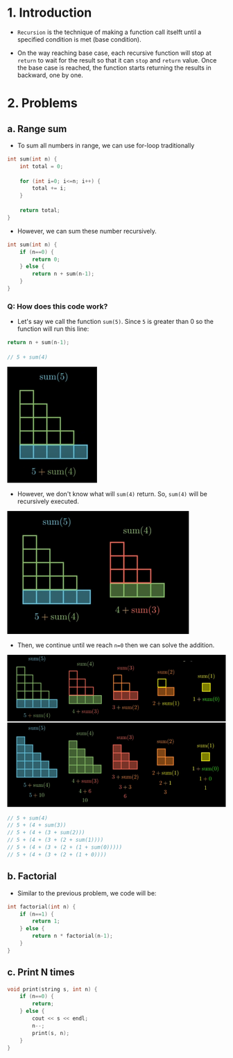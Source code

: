 # 1. Introduction

- `Recursion` is the technique of making a function call itselft until a specified condition is met (base condition).

- On the way reaching base case, each recursive function will stop at `return` to wait for the result so that it can `stop` and `return` value. Once the base case is reached, the function starts returning the results in backward, one by one.

# 2. Problems

## a. Range sum

- To sum all numbers in range, we can use for-loop traditionally

```cpp
int sum(int n) {
    int total = 0;

    for (int i=0; i<=n; i++) {
        total += i;
    }

    return total;
}
```

- However, we can sum these number recursively.

```cpp
int sum(int n) {
    if (n==0) {
        return 0;
    } else {
        return n + sum(n-1);
    }
}
```

### Q: How does this code work?

- Let's say we call the function `sum(5)`. Since `5` is greater than 0 so the function will run this line:

```cpp
return n + sum(n-1);

// 5 + sum(4)
```

![](img/img1.png)

- However, we don't know what will `sum(4)` return. So, `sum(4)` will be recursively executed.

![](img/img2.png)

- Then, we continue until we reach `n=0` then we can solve the addition.

![](img/img3.png)
![](img/img4.png)

```cpp
// 5 + sum(4)
// 5 + (4 + sum(3))
// 5 + (4 + (3 + sum(2)))
// 5 + (4 + (3 + (2 + sum(1))))
// 5 + (4 + (3 + (2 + (1 + sum(0)))))
// 5 + (4 + (3 + (2 + (1 + 0))))
```

## b. Factorial


- Similar to the previous problem, we code will be:

```cpp
int factorial(int n) {
    if (n==1) {
        return 1;
    } else {
        return n * factorial(n-1);
    }
}
```

## c. Print N times

```cpp
void print(string s, int n) {
    if (n==0) {
        return;
    } else {
        cout << s << endl;
        n--;
        print(s, n);
    }
}
```